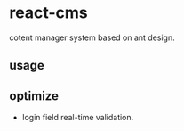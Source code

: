 # react-cms

cotent manager system based on ant design.  

## usage

## optimize
+ login field real-time validation.
